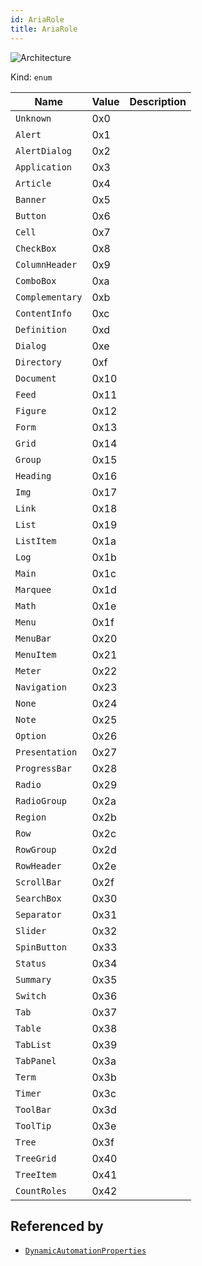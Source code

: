 ```yaml
---
id: AriaRole
title: AriaRole
---
```


![Architecture](https://img.shields.io/badge/architecture-old_only-yellow)

Kind: `enum`

| Name |  Value | Description |
|--|--|--|
|`Unknown` | 0x0  |  |
|`Alert` | 0x1  |  |
|`AlertDialog` | 0x2  |  |
|`Application` | 0x3  |  |
|`Article` | 0x4  |  |
|`Banner` | 0x5  |  |
|`Button` | 0x6  |  |
|`Cell` | 0x7  |  |
|`CheckBox` | 0x8  |  |
|`ColumnHeader` | 0x9  |  |
|`ComboBox` | 0xa  |  |
|`Complementary` | 0xb  |  |
|`ContentInfo` | 0xc  |  |
|`Definition` | 0xd  |  |
|`Dialog` | 0xe  |  |
|`Directory` | 0xf  |  |
|`Document` | 0x10  |  |
|`Feed` | 0x11  |  |
|`Figure` | 0x12  |  |
|`Form` | 0x13  |  |
|`Grid` | 0x14  |  |
|`Group` | 0x15  |  |
|`Heading` | 0x16  |  |
|`Img` | 0x17  |  |
|`Link` | 0x18  |  |
|`List` | 0x19  |  |
|`ListItem` | 0x1a  |  |
|`Log` | 0x1b  |  |
|`Main` | 0x1c  |  |
|`Marquee` | 0x1d  |  |
|`Math` | 0x1e  |  |
|`Menu` | 0x1f  |  |
|`MenuBar` | 0x20  |  |
|`MenuItem` | 0x21  |  |
|`Meter` | 0x22  |  |
|`Navigation` | 0x23  |  |
|`None` | 0x24  |  |
|`Note` | 0x25  |  |
|`Option` | 0x26  |  |
|`Presentation` | 0x27  |  |
|`ProgressBar` | 0x28  |  |
|`Radio` | 0x29  |  |
|`RadioGroup` | 0x2a  |  |
|`Region` | 0x2b  |  |
|`Row` | 0x2c  |  |
|`RowGroup` | 0x2d  |  |
|`RowHeader` | 0x2e  |  |
|`ScrollBar` | 0x2f  |  |
|`SearchBox` | 0x30  |  |
|`Separator` | 0x31  |  |
|`Slider` | 0x32  |  |
|`SpinButton` | 0x33  |  |
|`Status` | 0x34  |  |
|`Summary` | 0x35  |  |
|`Switch` | 0x36  |  |
|`Tab` | 0x37  |  |
|`Table` | 0x38  |  |
|`TabList` | 0x39  |  |
|`TabPanel` | 0x3a  |  |
|`Term` | 0x3b  |  |
|`Timer` | 0x3c  |  |
|`ToolBar` | 0x3d  |  |
|`ToolTip` | 0x3e  |  |
|`Tree` | 0x3f  |  |
|`TreeGrid` | 0x40  |  |
|`TreeItem` | 0x41  |  |
|`CountRoles` | 0x42  |  |

## Referenced by
- [`DynamicAutomationProperties`](DynamicAutomationProperties)
